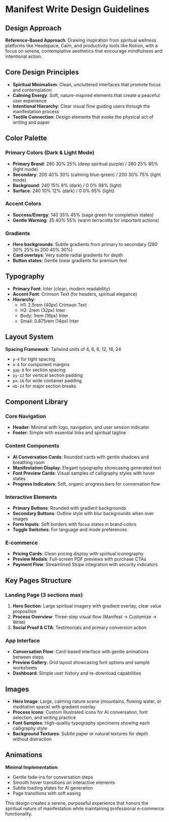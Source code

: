 # Manifest Write Design Guidelines

## Design Approach
**Reference-Based Approach**: Drawing inspiration from spiritual wellness platforms like Headspace, Calm, and productivity tools like Notion, with a focus on serene, contemplative aesthetics that encourage mindfulness and intentional action.

## Core Design Principles
- **Spiritual Minimalism**: Clean, uncluttered interfaces that promote focus and contemplation
- **Calming Energy**: Soft, nature-inspired elements that create a peaceful user experience
- **Intentional Hierarchy**: Clear visual flow guiding users through the manifestation process
- **Tactile Connection**: Design elements that evoke the physical act of writing and paper

## Color Palette

### Primary Colors (Dark & Light Mode)
- **Primary Brand**: 280 30% 25% (deep spiritual purple) / 280 25% 85% (light mode)
- **Secondary**: 200 40% 30% (calming blue-green) / 200 30% 75% (light mode)
- **Background**: 240 15% 8% (dark) / 0 0% 98% (light)
- **Surface**: 240 10% 12% (dark) / 0 0% 95% (light)

### Accent Colors
- **Success/Energy**: 140 35% 45% (sage green for completion states)
- **Gentle Warning**: 35 40% 55% (warm terracotta for important actions)

### Gradients
- **Hero backgrounds**: Subtle gradients from primary to secondary (280 30% 25% to 200 40% 30%)
- **Card overlays**: Very subtle radial gradients for depth
- **Button states**: Gentle linear gradients for premium feel

## Typography
- **Primary Font**: Inter (clean, modern readability)
- **Accent Font**: Crimson Text (for headers, spiritual elegance)
- **Hierarchy**: 
  - H1: 2.5rem (40px) Crimson Text
  - H2: 2rem (32px) Inter
  - Body: 1rem (16px) Inter
  - Small: 0.875rem (14px) Inter

## Layout System
**Spacing Framework**: Tailwind units of 4, 6, 8, 12, 16, 24
- `p-4` for tight spacing
- `m-6` for component margins  
- `gap-8` for section spacing
- `py-12` for vertical section padding
- `px-16` for wide container padding
- `mb-24` for major section breaks

## Component Library

### Core Navigation
- **Header**: Minimal with logo, navigation, and user session indicator
- **Footer**: Simple with essential links and spiritual tagline

### Content Components
- **AI Conversation Cards**: Rounded cards with gentle shadows and breathing room
- **Manifestation Display**: Elegant typography showcasing generated text
- **Font Preview Cards**: Visual samples of calligraphy styles with hover states
- **Progress Indicators**: Soft, organic progress bars for conversation flow

### Interactive Elements
- **Primary Buttons**: Rounded with gradient backgrounds
- **Secondary Buttons**: Outline style with blur backgrounds when over images
- **Form Inputs**: Soft borders with focus states in brand colors
- **Toggle Switches**: For language and mode preferences

### E-commerce
- **Pricing Cards**: Clean pricing display with spiritual iconography
- **Preview Modals**: Full-screen PDF previews with purchase CTAs
- **Payment Flow**: Streamlined Stripe integration with security indicators

## Key Pages Structure

### Landing Page (3 sections max)
1. **Hero Section**: Large spiritual imagery with gradient overlay, clear value proposition
2. **Process Overview**: Three-step visual flow (Manifest → Customize → Write)
3. **Social Proof & CTA**: Testimonials and primary conversion action

### App Interface
- **Conversation Flow**: Card-based interface with gentle animations between steps
- **Preview Gallery**: Grid layout showcasing font options and sample worksheets
- **Dashboard**: Simple user history and re-download capabilities

## Images
- **Hero Image**: Large, calming nature scene (mountains, flowing water, or meditation space) with gradient overlay
- **Process Icons**: Custom illustrated icons for AI conversation, font selection, and writing practice
- **Font Samples**: High-quality typography specimens showing each calligraphy style
- **Background Textures**: Subtle paper or natural textures for depth without distraction

## Animations
**Minimal Implementation**:
- Gentle fade-ins for conversation steps
- Smooth hover transitions on interactive elements
- Subtle loading states for AI generation
- Page transitions with soft easing

This design creates a serene, purposeful experience that honors the spiritual nature of manifestation while maintaining professional e-commerce functionality.